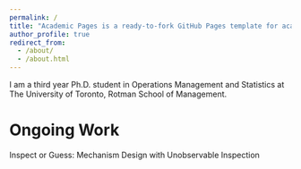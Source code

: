 ```yaml
---
permalink: /
title: "Academic Pages is a ready-to-fork GitHub Pages template for academic personal websites"
author_profile: true
redirect_from: 
  - /about/
  - /about.html
---
```


I am a third year Ph.D. student in Operations Management and Statistics at The University of Toronto, Rotman School of Management. 

Ongoing Work
======
Inspect or Guess: Mechanism Design with Unobservable Inspection


